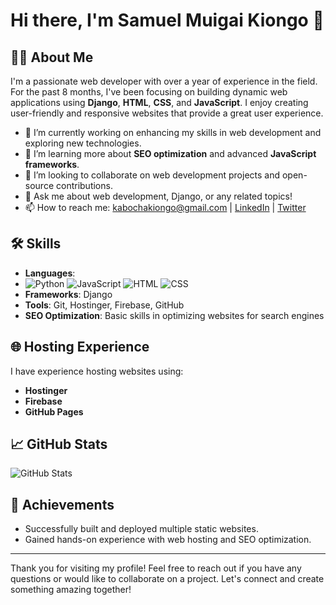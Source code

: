# Hi there, I'm Samuel Muigai Kiongo 👋

## 👨‍💻 About Me
I'm a passionate web developer with over a year of experience in the field. For the past 8 months, I've been focusing on building dynamic web applications using **Django**, **HTML**, **CSS**, and **JavaScript**. I enjoy creating user-friendly and responsive websites that provide a great user experience.

- 🔭 I’m currently working on enhancing my skills in web development and exploring new technologies.
- 🌱 I’m learning more about **SEO optimization** and advanced **JavaScript frameworks**.
- 👯 I’m looking to collaborate on web development projects and open-source contributions.
- 💬 Ask me about web development, Django, or any related topics!
- 📫 How to reach me: [kabochakiongo@gmail.com](mailto:kabochakiongo@gmail.com.com) | [LinkedIn](https://www.linkedin.com/in/muigai-kiongo?utm_source=share&utm_campaign=share_via&utm_content=profile&utm_medium=android_app) | [Twitter](https://twitter.com/MuigaiKiongo)

## 🛠️ Skills
- **Languages**:
-  ![Python](https://img.shields.io/badge/Python-3776AB?style=flat&logo=python&logoColor=white)
![JavaScript](https://img.shields.io/badge/JavaScript-F7DF1E?style=flat&logo=javascript&logoColor=black)
![HTML](https://img.shields.io/badge/HTML-E34F26?style=flat&logo=html5&logoColor=white)
![CSS](https://img.shields.io/badge/CSS-1572B6?style=flat&logo=css3&logoColor=white)
- **Frameworks**: Django
- **Tools**: Git, Hostinger, Firebase, GitHub
- **SEO Optimization**: Basic skills in optimizing websites for search engines




## 🌐 Hosting Experience
I have experience hosting websites using:
- **Hostinger**
- **Firebase**
- **GitHub Pages**

## 📈 GitHub Stats
![GitHub Stats](https://github-readme-stats.vercel.app/api?username=Muigai-Kiongo&show_icons=true&theme=radical)

## 🎉 Achievements
- Successfully built and deployed multiple static websites.
- Gained hands-on experience with web hosting and SEO optimization.

---

Thank you for visiting my profile! Feel free to reach out if you have any questions or would like to collaborate on a project. Let's connect and create something amazing together!


